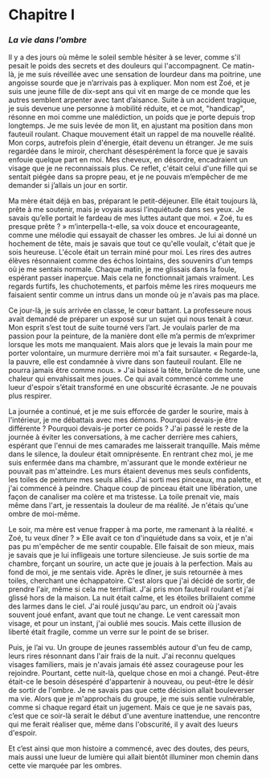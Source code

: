 # Chapitre I  

### *La vie dans l'ombre*

Il y a des jours où même le soleil semble hésiter à se lever, comme s'il pesait le poids des secrets et des douleurs qui l'accompagnent. Ce matin-là, je me suis réveillée avec une sensation de lourdeur dans ma poitrine, une angoisse sourde que je n’arrivais pas à expliquer. Mon nom est Zoé, et je suis une jeune fille de dix-sept ans qui vit en marge de ce monde que les autres semblent arpenter avec tant d’aisance. Suite à un accident tragique, je suis devenue une personne à mobilité réduite, et ce mot, "handicap", résonne en moi comme une malédiction, un poids que je porte depuis trop longtemps.
Je me suis levée de mon lit, en ajustant ma position dans mon fauteuil roulant. Chaque mouvement était un rappel de ma nouvelle réalité. Mon corps, autrefois plein d'énergie, était devenu un étranger. Je me suis regardée dans le miroir, cherchant désespérément la force que je savais enfouie quelque part en moi. Mes cheveux, en désordre, encadraient un visage que je ne reconnaissais plus. Ce reflet, c'était celui d'une fille qui se sentait piégée dans sa propre peau, et je ne pouvais m’empêcher de me demander si j’allais un jour en sortir.

Ma mère était déjà en bas, préparant le petit-déjeuner. Elle était toujours là, prête à me soutenir, mais je voyais aussi l’inquiétude dans ses yeux. Je savais qu’elle portait le fardeau de mes luttes autant que moi. « Zoé, tu es presque prête ? » m’interpella-t-elle, sa voix douce et encourageante, comme une mélodie qui essayait de chasser les ombres. Je lui ai donné un hochement de tête, mais je savais que tout ce qu'elle voulait, c'était que je sois heureuse.
L'école était un terrain miné pour moi. Les rires des autres élèves résonnaient comme des échos lointains, des souvenirs d'un temps où je me sentais normale. Chaque matin, je me glissais dans la foule, espérant passer inaperçue. Mais cela ne fonctionnait jamais vraiment. Les regards furtifs, les chuchotements, et parfois même les rires moqueurs me faisaient sentir comme un intrus dans un monde où je n'avais pas ma place.


Ce jour-là, je suis arrivée en classe, le cœur battant. La professeure nous avait demandé de préparer un exposé sur un sujet qui nous tenait à cœur. Mon esprit s’est tout de suite tourné vers l’art. Je voulais parler de ma passion pour la peinture, de la manière dont elle m’a permis de m’exprimer lorsque les mots me manquaient. Mais alors que je levais la main pour me porter volontaire, un murmure derrière moi m'a fait sursauter.
« Regarde-la, la pauvre, elle est condamnée à vivre dans son fauteuil roulant. Elle ne pourra jamais être comme nous. » J'ai baissé la tête, brûlante de honte, une chaleur qui envahissait mes joues. Ce qui avait commencé comme une lueur d'espoir s’était transformé en une obscurité écrasante. Je ne pouvais plus respirer.

La journée a continué, et je me suis efforcée de garder le sourire, mais à l'intérieur, je me débattais avec mes démons. Pourquoi devais-je être différente ? Pourquoi devais-je porter ce poids ? J'ai passé le reste de la journée à éviter les conversations, à me cacher derrière mes cahiers, espérant que l'ennui de mes camarades me laisserait tranquille. Mais même dans le silence, la douleur était omniprésente.
En rentrant chez moi, je me suis enfermée dans ma chambre, m'assurant que le monde extérieur ne pouvait pas m'atteindre. Les murs étaient devenus mes seuls confidents, les toiles de peinture mes seuls alliés. J'ai sorti mes pinceaux, ma palette, et j'ai commencé à peindre. Chaque coup de pinceau était une libération, une façon de canaliser ma colère et ma tristesse. La toile prenait vie, mais même dans l'art, je ressentais la douleur de ma réalité. Je n'étais qu'une ombre de moi-même.

Le soir, ma mère est venue frapper à ma porte, me ramenant à la réalité. « Zoé, tu veux dîner ? » Elle avait ce ton d'inquiétude dans sa voix, et je n'ai pas pu m'empêcher de me sentir coupable. Elle faisait de son mieux, mais je savais que je lui infligeais une torture silencieuse. Je suis sortie de ma chambre, forçant un sourire, un acte que je jouais à la perfection. Mais au fond de moi, je me sentais vide.
Après le dîner, je suis retournée à mes toiles, cherchant une échappatoire. C'est alors que j'ai décidé de sortir, de prendre l'air, même si cela me terrifiait. J'ai pris mon fauteuil roulant et j'ai glissé hors de la maison. La nuit était calme, et les étoiles brillaient comme des larmes dans le ciel. J'ai roulé jusqu'au parc, un endroit où j'avais souvent joué enfant, avant que tout ne change. Le vent caressait mon visage, et pour un instant, j'ai oublié mes soucis. Mais cette illusion de liberté était fragile, comme un verre sur le point de se briser.

Puis, je l’ai vu. Un groupe de jeunes rassemblés autour d'un feu de camp, leurs rires résonnant dans l'air frais de la nuit. J'ai reconnu quelques visages familiers, mais je n'avais jamais été assez courageuse pour les rejoindre. Pourtant, cette nuit-là, quelque chose en moi a changé. Peut-être était-ce le besoin désespéré d'appartenir à nouveau, ou peut-être le désir de sortir de l'ombre. Je ne savais pas que cette décision allait bouleverser ma vie.
Alors que je m'approchais du groupe, je me suis sentie vulnérable, comme si chaque regard était un jugement. Mais ce que je ne savais pas, c’est que ce soir-là serait le début d'une aventure inattendue, une rencontre qui me ferait réaliser que, même dans l'obscurité, il y avait des lueurs d'espoir.

Et c’est ainsi que mon histoire a commencé, avec des doutes, des peurs, mais aussi une lueur de lumière qui allait bientôt illuminer mon chemin dans cette vie marquée par les ombres.
